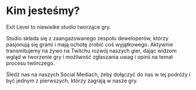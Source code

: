 # Kim jesteśmy?

Exit Level to niewielke studio tworzące gry.

Studio składa się z zaangażowanego zespołu deweloperów, którzy pasjonują się grami i mają ochotę zrobić coś wyjątkowego. Aktywnie transmitujemy na żywo na Twitchu rozwój naszych gier, dając widzom wgląd w tworzenie gry i możliwość zgłaszania uwag i opinii na temat procesu twórczego.

Śledź nas na naszych Social Mediach, żeby dołączyć do nas w tej podróży i być jednym z pierwszych, którzy zagrają w nasze gry.
